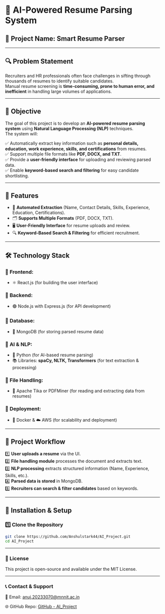 # 📌 AI-Powered Resume Parsing System

## 🚀 Project Name: Smart Resume Parser

---

## 🔍 Problem Statement

Recruiters and HR professionals often face challenges in sifting through thousands of resumes to identify suitable candidates.  
Manual resume screening is **time-consuming, prone to human error, and inefficient** in handling large volumes of applications.

---

## 🎯 Objective

The goal of this project is to develop an **AI-powered resume parsing system** using **Natural Language Processing (NLP)** techniques.  
The system will:

✅ Automatically extract key information such as **personal details, education, work experience, skills, and certifications** from resumes.  
✅ Support multiple file formats like **PDF, DOCX, and TXT**.  
✅ Provide a **user-friendly interface** for uploading and reviewing parsed data.  
✅ Enable **keyword-based search and filtering** for easy candidate shortlisting.

---

## 🚀 Features

- 📄 **Automated Extraction** (Name, Contact Details, Skills, Experience, Education, Certifications).
- 🗂️ **Supports Multiple Formats** (PDF, DOCX, TXT).
- 🖥️ **User-Friendly Interface** for resume uploads and review.
- 🔍 **Keyword-Based Search & Filtering** for efficient recruitment.

---

## 🛠️ Technology Stack

### 🔹 **Frontend:**

- ⚛️ React.js (for building the user interface)

### 🔹 **Backend:**

- 🟢 Node.js with Express.js (for API development)

### 🔹 **Database:**

- 🍃 MongoDB (for storing parsed resume data)

### 🔹 **AI & NLP:**

- 🐍 Python (for AI-based resume parsing)
- 📚 Libraries: **spaCy, NLTK, Transformers** (for text extraction & processing)

### 🔹 **File Handling:**

- 📂 Apache Tika or PDFMiner (for reading and extracting data from resumes)

### 🔹 **Deployment:**

- 🐳 Docker & ☁️ AWS (for scalability and deployment)

---

## 🔄 Project Workflow

1️⃣ **User uploads a resume** via the UI.  
2️⃣ **File handling module** processes the document and extracts text.  
3️⃣ **NLP processing** extracts structured information (Name, Experience, Skills, etc.).  
4️⃣ **Parsed data is stored** in MongoDB.  
5️⃣ **Recruiters can search & filter candidates** based on keywords.

---

## 📖 Installation & Setup

### 1️⃣ Clone the Repository

```bash
git clone https://github.com/Anshulstark44/AI_Project.git
cd AI_Project
```

---

### 📜 License

This project is open-source and available under the MIT License.

---

### 📞 Contact & Support

📧 Email: anuj.20233070@mnnit.ac.in

🌐 GitHub Repo: [GitHub - AI_Project](https://github.com/Anshulstark44/AI_Project)
